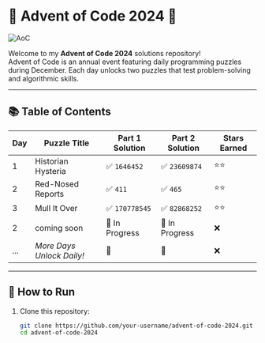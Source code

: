 # 🎄 Advent of Code 2024 🎄

![AoC](https://wp.technologyreview.com/wp-content/uploads/2021/12/aoc-santa-hat.gif?w=300)


Welcome to my **Advent of Code 2024** solutions repository!  
Advent of Code is an annual event featuring daily programming puzzles during December. Each day unlocks two puzzles that test problem-solving and algorithmic skills.

---

## 📚 Table of Contents

| Day | Puzzle Title              | Part 1 Solution | Part 2 Solution | Stars Earned |
| --- | ------------------------- | --------------- | --------------- | ------------ |
| 1   | Historian Hysteria        | ✅ `1646452`    | ✅ `23609874`  | ⭐⭐        |
| 2   | Red-Nosed Reports         | ✅ `411`        | ✅ `465`       | ⭐⭐        |
| 3   | Mull It Over              | ✅ `170778545`  | ✅ `82868252`  | ⭐⭐        |
| 2   | coming soon               | 🚧 In Progress  | 🚧 In Progress  | ❌         |
| ... | _More Days Unlock Daily!_ | 🚧              | 🚧              | ❌         |

---

## 🚀 How to Run

1. Clone this repository:
    ```bash
    git clone https://github.com/your-username/advent-of-code-2024.git
    cd advent-of-code-2024
    ```
